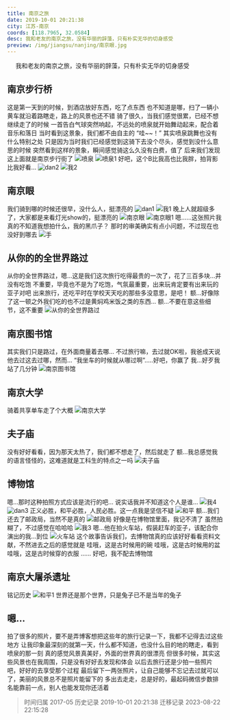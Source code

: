 ```yaml
---
title: 南京之旅
date: 2019-10-01 20:21:38
city: 江苏-南京
coords: [118.7965, 32.0584]
desc: 我和老友的南京之旅，没有华丽的辞藻，只有朴实无华的切身感受
preview: /img/jiangsu/nanjing/南京眼.jpg
---
```


<span>
&nbsp;&nbsp;&nbsp;&nbsp;
我和老友的南京之旅，没有华丽的辞藻，只有朴实无华的切身感受
</span>

<!-- more -->

## 南京步行桥
这是第一天到的时候，到酒店放好东西，吃了点东西
也不知道是哪，扫了一辆小黄车就沿着路瞎走，路上的风景也还不错
骑了很久，当我们感觉很累，已经不想继续走了的时候
一首告白气球突然响起，不远处的喷泉就开始舞动起来，配合着音乐和落日
当时看到这景象，我们都不由自主的 “哇~~！”
其实喷泉跳舞也没有什么特别之处
只是因为当时我们已经感觉到这骑下去没个尽头，感觉到没什么意思的时候
突然看到这样的景象，瞬间感觉骑这么久没有白费，值了
后来我们发现这上面就是南京步行街了
![喷泉](/uploads/images/旅行/南京/喷泉.jpg)
![喷泉1](/uploads/images/旅行/南京/喷泉1.jpg)
好吧，这个B比我高也比我胖，拍背影比我好看...
![dan2](/uploads/images/旅行/南京/dan2.jpg)
![我2](/uploads/images/旅行/南京/我2.jpg)

## 南京眼
我们骑到哪的时候还很早，没什么人，挺漂亮的
![dan1](/uploads/images/旅行/南京/dan1.jpg)
![我1](/uploads/images/旅行/南京/我1.jpg)
晚上人就超级多了，大家都是来看灯光show的，挺漂亮的
![南京眼](/uploads/images/旅行/南京/南京眼.jpg)
![南京眼1](/uploads/images/旅行/南京/南京眼1.jpg)
嗯......这张照片我真的不知道我想拍什么，我的黑爪子？
那时的审美确实有点小问题，不过现在也没好到哪去
![手](/uploads/images/旅行/南京/手.jpg)


## 从你的的全世界路过
从你的全世界路过，嗯...这是我们这次旅行吃得最贵的一次了，花了三百多块...并没有吃饱
不重要，毕竟也不是为了吃饱，气氛最重要，出来玩肯定要有出来玩的亚子对吧
出来旅行，还吃平时在学校天天吃的那些多没意思，是吧！
额...好像除了这一顿之外我们吃的也不过是黄焖鸡米饭之类的东西...
额...不要在意这些细节，这不重要
![从你的全世界路过](/uploads/images/旅行/南京/从你的全世界路过.jpg)

## 南京图书馆
其实我们只是路过，在外面商量着去哪...
不过旅行嘛，去过就OK啦，我爸成天说他去过这去过哪，然而...
“我坐车的时候就从哪过啊”.....好吧，你赢了
我...好歹我站了几分钟
![南京图书馆](/uploads/images/旅行/南京/南京图书馆.jpg)

## 南京大学
骑着共享单车走了个大概
![南京大学](/uploads/images/旅行/南京/南京大学.jpg)

## 夫子庙
没有好好看看，因为那天太热了，我们都不想走了，然后就走了
额...我总感觉我的语言怪怪的，这难道就是工科生的特点之一吗
![夫子庙](/uploads/images/旅行/南京/夫子庙.jpg)

## 博物馆
嗯...那时这种拍照方式应该是流行的吧...
说实话我并不知道这个人是谁...
![我4](/uploads/images/旅行/南京/我4.jpg)
![dan3](/uploads/images/旅行/南京/dan3.jpg)
正义必胜，和平必胜，人民必胜。这一点我是坚信不疑
![和平](/uploads/images/旅行/南京/和平.jpg)
额...我们还去了邮政局，当然不是真的
![邮政局](/uploads/images/旅行/南京/邮政局.jpg)
好像是在博物馆里面，我记不清了
虽然拍糊了，不过感觉在哈哈哈
![我3](/uploads/images/旅行/南京/我3.jpg)
嗯...他在拍火车站，假装赶车的亚子，该配合你演出的我...到位
![火车站](/uploads/images/旅行/南京/火车站.jpg)
这个故事告诉我们，去博物馆真的应该好好看看资料文献，不然进去之后的感觉就是
哇哦，这是古时候用的碗
哇哦，这是古时候用的盆
哇哦，这是古时候穿的衣服
......
好吧，我不配去博物馆

## 南京大屠杀遗址
铭记历史
![和平1](/uploads/images/旅行/南京/和平1.jpg)
世界还是那个世界，只是兔子已不是当年的兔子

## 嗯...
拍了很多的照片，要不是弄博客想把这些年的旅行记录一下，我都不记得去过这些地方
让我印象最深刻的就第一天，什么都不知道，也没什么目的地的瞎走，看到喷泉的那一刻
真的感觉风景真美好，外面的世界真的很漂亮
但很多时候，其实这些风景也在我周围，只是没有好好去发现和体会
以后去旅行还是少拍一些照片吧，好好的去享受那个过程
最后留下一两张照片，让自己能够不忘记去过就可以了，美丽的风景总不是照片能留下的
多出去走走，总是好的，最起码微信步数排名能靠前一点，别人也能发现你还活着

> 时间归属 2017-05
> 历史记录 2019-10-01 20:21:38
> 迁移记录 2023-08-22 22:15:28
